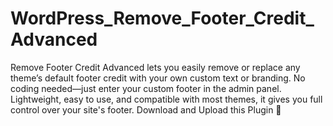 # WordPress_Remove_Footer_Credit_Advanced
Remove Footer Credit Advanced lets you easily remove or replace any theme’s default footer credit with your own custom text or branding. No coding needed—just enter your custom footer in the admin panel. Lightweight, easy to use, and compatible with most themes, it gives you full control over your site's footer.
Download and Upload this Plugin 🙂
